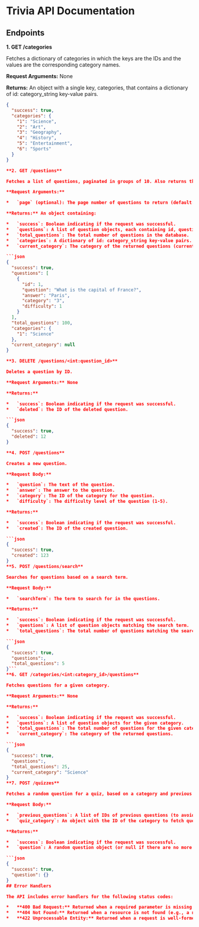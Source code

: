 # Trivia API Documentation

## Endpoints

**1. GET /categories**

Fetches a dictionary of categories in which the keys are the IDs and the values are the corresponding category names.

**Request Arguments:** None

**Returns:** An object with a single key, categories, that contains a dictionary of id: category_string key-value pairs.

```json
{
  "success": true,
  "categories": {
    "1": "Science",
    "2": "Art",
    "3": "Geography",
    "4": "History",
    "5": "Entertainment",
    "6": "Sports"
  }
}

**2. GET /questions**

Fetches a list of questions, paginated in groups of 10. Also returns the total number of questions and all available categories.

**Request Arguments:**

*   `page` (optional): The page number of questions to return (default: 1).

**Returns:** An object containing:

*   `success`: Boolean indicating if the request was successful.
*   `questions`: A list of question objects, each containing id, question, answer, category, and difficulty.
*   `total_questions`: The total number of questions in the database.
*   `categories`: A dictionary of id: category_string key-value pairs.
*   `current_category`: The category of the returned questions (currently always null).

```json
{
  "success": true,
  "questions": [
    {
      "id": 1,
      "question": "What is the capital of France?",
      "answer": "Paris",
      "category": "3",
      "difficulty": 1
    }
  ],
  "total_questions": 100,
  "categories": {
    "1": "Science"
  },
  "current_category": null
}

**3. DELETE /questions/<int:question_id>**

Deletes a question by ID.

**Request Arguments:** None

**Returns:**

*   `success`: Boolean indicating if the request was successful.
*   `deleted`: The ID of the deleted question.

```json
{
  "success": true,
  "deleted": 12
}

**4. POST /questions**

Creates a new question.

**Request Body:**

*   `question`: The text of the question.
*   `answer`: The answer to the question.
*   `category`: The ID of the category for the question.
*   `difficulty`: The difficulty level of the question (1-5).

**Returns:**

*   `success`: Boolean indicating if the request was successful.
*   `created`: The ID of the created question.

```json
{
  "success": true,
  "created": 123
}
**5. POST /questions/search**

Searches for questions based on a search term.

**Request Body:**

*   `searchTerm`: The term to search for in the questions.

**Returns:**

*   `success`: Boolean indicating if the request was successful.
*   `questions`: A list of question objects matching the search term.
*   `total_questions`: The total number of questions matching the search term.

```json
{
  "success": true,
  "questions":,
  "total_questions": 5
}```
**6. GET /categories/<int:category_id>/questions**

Fetches questions for a given category.

**Request Arguments:** None

**Returns:**

*   `success`: Boolean indicating if the request was successful.
*   `questions`: A list of question objects for the given category.
*   `total_questions`: The total number of questions for the given category.
*   `current_category`: The category of the returned questions.

```json
{
  "success": true,
  "questions":,
  "total_questions": 25,
  "current_category": "Science"
}
**7. POST /quizzes**

Fetches a random question for a quiz, based on a category and previous questions.

**Request Body:**

*   `previous_questions`: A list of IDs of previous questions (to avoid repetition).
*   `quiz_category`: An object with the ID of the category to fetch questions from, or 0 for all categories.

**Returns:**

*   `success`: Boolean indicating if the request was successful.
*   `question`: A random question object (or null if there are no more questions).

```json
{
  "success": true,
  "question": {}
}
## Error Handlers

The API includes error handlers for the following status codes:

*   **400 Bad Request:** Returned when a required parameter is missing or invalid.
*   **404 Not Found:** Returned when a resource is not found (e.g., a non-existent question or category).
*   **422 Unprocessable Entity:** Returned when a request is well-formed but cannot be processed due to semantic errors.
